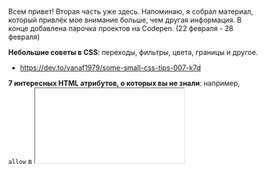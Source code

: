 Всем привет! Вторая часть уже здесь. Напоминаю, я собрал материал, который привлёк мое внимание больше, чем другая информация. В конце добавлена парочка проектов на Codepen. (22 февраля - 28 февраля)

**Небольшие советы в CSS**: переходы, фильтры, цвета, границы и другое.
- https://dev.to/vanaf1979/some-small-css-tips-007-k7d

**7 интересных HTML атрибутов, о которых вы не знали**: например, `allow` в <iframe> и `ping` в <а>.
- https://dev.to/alvaromontoro/7-interesting-html-attributes-you-may-not-know-58j0

**Самые полезный набор шпаргалок для веб программистов**: Git, CSS, JS, VSCode Shortcuts и другое.
- https://dev.to/palashmon/ultimate-cheatsheet-compilation-32c9

**Малоизвестные HTML атрибуты и чем они полезны**: по-настоящему полезные на практике атрибуты.
- https://dev.to/kieran6roberts/lesser-known-html-attributes-and-what-they-can-do-for-us-5ebd

**Интерактивный гайд по CSS-Transitions**: доступный справочник по переходам, дополненный примерами.
- https://www.joshwcomeau.com/animation/css-transitions/

**Обработка массивов в JavaScript:** очень понятное обяснение того, как работают массивы, на примере эмодзи.
- https://dev.to/devmount/javascript-array-methods-explained-with-emojis-2amn

**[!] Монетизируй свой сайт**: руководство к действию для каждого разработчика. Монетизируй сайт, Twitter или Github аккаунт.
- https://dev.to/alvaromontoro/monetize-your-website-3j5j

**Важные методы и свойства JavaScript**: наиболее юзабельные методы в JavaScript.
- https://dev.to/capscode/javascript-important-methods-properties-cheatsheet-52kh

**var, let и const в JavaScript**: в чем разница объявления переменных.
- https://dev.to/kunalt96/var-let-const-in-javascript-3dne

**Как найти действительно хороший курс по разработке**: 8 шагов на пути к правильному выбору.
- https://tproger.ru/articles/kak-najti-dejstvitelno-horoshij-kurs-po-razrabotke-8-shagov-na-puti-k-pravilnomu-vyboru/


## Проекты на Codepen

**Keyboard Hero**: клавиатурный тренажер на чистом JS
- https://codepen.io/evilpaper/pen/dyyZjLQ

**Calculator**: просто симпатичный калькулятор в экране телефона
- https://codepen.io/JorgeAguilar/pen/zYooavL
